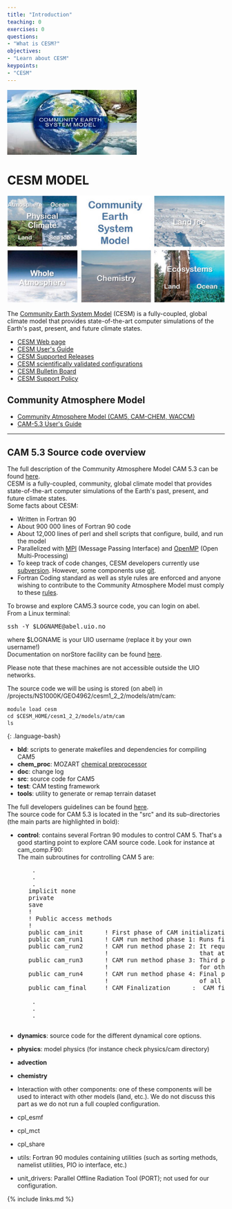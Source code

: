 ```yaml
---
title: "Introduction"
teaching: 0
exercises: 0
questions:
- "What is CESM?"
objectives:
- "Learn about CESM"
keypoints:
- "CESM"
---
```


<img src="../fig/img06.jpg">

# CESM MODEL



<img src="../fig/cesm01.jpg">

The [Community Earth System Model](http://www.cesm.ucar.edu/) (CESM) is a fully-coupled, global climate model that provides state-of-the-art computer simulations of the Earth's past, present, and future climate states.

*   [CESM Web page](http://www.cesm.ucar.edu/)
*   [CESM User's Guide](http://www.cesm.ucar.edu/models/cesm1.2/cesm/doc/usersguide/book1.html)
*   [CESM Supported Releases](https://www.cesm.ucar.edu/models/current)
*   [CESM scientifically validated configurations](http://www.cesm.ucar.edu/models/scientifically-supported.html)
*   [CESM Bulletin Board](http://bb.cgd.ucar.edu/)
*   [CESM Support Policy](http://www.cesm.ucar.edu/about/support)


## Community Atmosphere Model

*   [Community Atmosphere Model (CAM5, CAM-CHEM, WACCM)](http://www.cesm.ucar.edu/models/cesm1.2/cam/)
*   [CAM-5.3 User's Guide](http://www.cesm.ucar.edu/models/cesm1.2/cam/docs/ug5_3/index.html)

* * *

## CAM 5.3 Source code overview

The full description of the Community Atmosphere Model CAM 5.3 can be found [here](http://www.cesm.ucar.edu/models/cesm1.2/cam/docs/description/cam5_desc.pdf).  
CESM is a fully-coupled, community, global climate model that provides state-of-the-art computer simulations of the Earth's past, present, and future climate states.  
Some facts about CESM:

*   Written in Fortran 90
*   About 900 000 lines of Fortran 90 code
*   About 12,000 lines of perl and shell scripts that configure, build, and run the model
*   Parallelized with [MPI](http://www.mpi-forum.org/) (Message Passing Interface) and [OpenMP](http://openmp.org/) (Open Multi-Processing)
*   To keep track of code changes, CESM developers currently use [subversion](https://subversion.apache.org/). However, some components use [git](https://git-scm.com/).
*   Fortran Coding standard as well as style rules are enforced and anyone wishing to contribute to the Community Atmosphere Model must comply to these [rules](http://www.cesm.ucar.edu/working_groups/Software/dev_guide/dev_guide/node7.html).

To browse and explore CAM5.3 source code, you can login on abel.  
From a Linux terminal:

<pre>ssh -Y $LOGNAME@abel.uio.no
</pre>

where $LOGNAME is your UIO username (replace it by your own username!)  
Documentation on norStore facility can be found [here](https://www.sigma2.no/node/8).  

Please note that these machines are not accessible outside the UIO networks. 

The source code we will be using is stored (on abel) in /projects/NS1000K/GEO4962/cesm1_2_2/models/atm/cam:

~~~ 
module load cesm
cd $CESM_HOME/cesm1_2_2/models/atm/cam
ls 
~~~
{: .language-bash}



*   **bld**: scripts to generate makefiles and dependencies for compiling CAM5
*   **chem_proc**: MOZART [chemical preprocessor](http://www.cesm.ucar.edu/working_groups/Chemistry/chemistry.preprocessor.pdf)
*   **doc**: change log
*   **src**: source code for CAM5
*   **test**: CAM testing framework
*   **tools**: utility to generate or remap terrain dataset

The full developers guidelines can be found [here](https://www2.cesm.ucar.edu/working-groups/amwg/developers-guidelines).  
The source code for CAM 5.3 is located in the "src" and its sub-directories (the main parts are highlighted in bold):

*   **control**: contains several Fortran 90 modules to control CAM 5\. That's a good starting point to explore CAM source code. Look for instance at cam_comp.F90:  
    The main subroutines for controlling CAM 5 are:

    <pre>    .
        .
        .
       implicit none
       private
       save
       !
       ! Public access methods
       !
       public cam_init      ! First phase of CAM initialization
       public cam_run1      ! CAM run method phase 1: Runs first phase of dynamics and first phase of physics (before surface model updates).
       public cam_run2      ! CAM run method phase 2: It requires the surface model updates.  And run the second phase of dynamics 
                            !                         that at least couple between physics to dynamics.
       public cam_run3      ! CAM run method phase 3: Third phase of the dynamics. For some dycores this will be the actual dynamics run, 
                            !                         for others the dynamics happens before physics in phase 1.
       public cam_run4      ! CAM run method phase 4: Final phase of atmosphere model run method. This consists
                            !                         of all the restart output, history writes, and other file output.
       public cam_final     ! CAM Finalization      :  CAM finalization.

        .
        .
        .
        </pre>

    
*   **dynamics**: source code for the different dynamical core options.
*   **physics**: model physics (for instance check physics/cam directory)
*   **advection**
*   **chemistry**
*   Interaction with other components: one of these components will be used to interact with other models (land, etc.). We do not discuss this part as we do not run a full coupled configuration.

*   cpl_esmf
*   cpl_mct
*   cpl_share

*   utils: Fortran 90 modules containing utilities (such as sorting methods, namelist utilities, PIO io interface, etc.)
*   unit_drivers: Parallel Offline Radiation Tool (PORT); not used for our configuration.

{% include links.md %}

